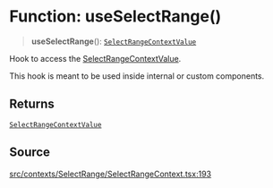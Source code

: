 # Function: useSelectRange()

> **useSelectRange**(): [`SelectRangeContextValue`](../interfaces/SelectRangeContextValue.md)

Hook to access the [SelectRangeContextValue](../interfaces/SelectRangeContextValue.md).

This hook is meant to be used inside internal or custom components.

## Returns

[`SelectRangeContextValue`](../interfaces/SelectRangeContextValue.md)

## Source

[src/contexts/SelectRange/SelectRangeContext.tsx:193](https://github.com/gpbl/react-day-picker/blob/a604fd23887c832117da414a9c63b1b84efb97d9/src/contexts/SelectRange/SelectRangeContext.tsx#L193)
